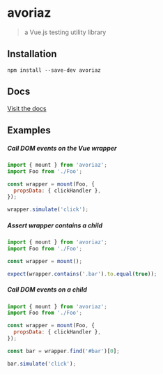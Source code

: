 # avoriaz

> a Vue.js testing utility library

## Installation

```
npm install --save-dev avoriaz
```

## Docs

[Visit the docs](https://eddyerburgh.gitbooks.io/avoriaz/content/)

## Examples

##### Call DOM events on the Vue wrapper

```js
import { mount } from 'avoriaz';
import Foo from './Foo';

const wrapper = mount(Foo, {
  propsData: { clickHandler },
});

wrapper.simulate('click');
```

##### Assert wrapper contains a child
```js
import { mount } from 'avoriaz';
import Foo from './Foo';

const wrapper = mount();

expect(wrapper.contains('.bar').to.equal(true));
```

##### Call DOM events on a child 
```js
import { mount } from 'avoriaz';
import Foo from './Foo';

const wrapper = mount(Foo, {
  propsData: { clickHandler },
});

const bar = wrapper.find('#bar')[0];

bar.simulate('click');
```
